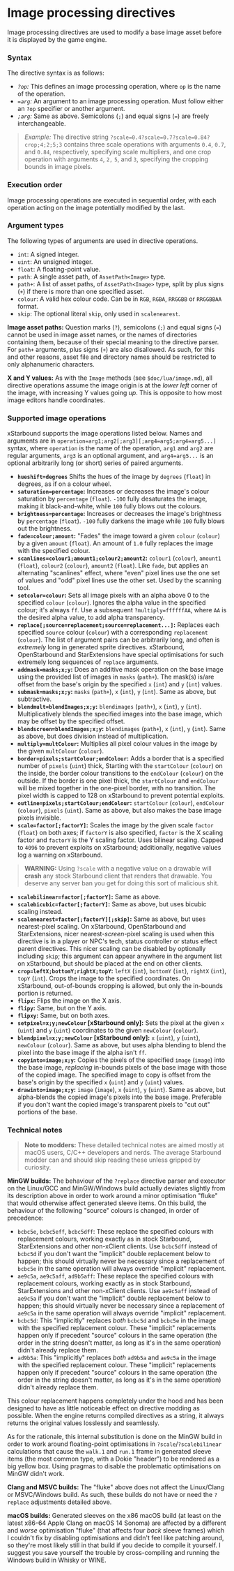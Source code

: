 # Image processing directives

Image processing directives are used to modify a base image asset before it is displayed by the game engine.

### Syntax

The directive syntax is as follows:

- _`?op`:_ This defines an image processing operation, where `op` is the name of the operation.
- _`=arg`:_ An argument to an image processing operation. Must follow either an `?op` specifier or another argument.
- _`;arg`:_ Same as above. Semicolons (`;`) and equal signs (`=`) are freely interchangeable.

> _Example:_ The directive string `?scale=0.4?scale=0.7?scale=0.84?crop;4;2;5;3` contains three scale operations with arguments `0.4`, `0.7`, and `0.84`, respectively, specifying scale multipliers, and one crop operation with arguments `4`, `2,` `5`, and `3`, specifying the cropping bounds in image pixels.

### Execution order

Image processing operations are executed in sequential order, with each operation acting on the image potentially modified by the last.

### Argument types

The following types of arguments are used in directive operations.

- `int`: A signed integer.
- `uint`: An unsigned integer.
- `float`: A floating-point value.
- `path`: A single asset path, of `AssetPath<Image>` type.
- `path+`: A list of asset paths, of `AssetPath<Image>` type, split by plus signs (`+`) if there is more than one specified asset.
- `colour`: A valid hex colour code. Can be in `RGB`, `RGBA`, `RRGGBB` or `RRGGBBAA` format.
- `skip`: The optional literal `skip`, only used in `scalenearest`.

**Image asset paths:** Question marks (`?`), semicolons (`;`) and equal signs (`=`) cannot be used in image asset names, or the names of directories containing them, because of their special meaning to the directive parser. For `path+` arguments, plus signs (`+`) are also disallowed. As such, for this and other reasons, asset file and directory names should be restricted to only alphanumeric characters.

**X and Y values:** As with the `Image` methods (see `$doc/lua/image.md`), all directive operations assume the image origin is at the _lower left_ corner of the image, with increasing Y values going _up_. This is opposite to how most image editors handle coordinates.

### Supported image operations

xStarbound supports the image operations listed below. Names and arguments are in `operation=arg1;arg2[;arg3][;arg4=arg5;arg4=arg5...]` syntax, where `operation` is the name of the operation, `arg1` and `arg2` are regular arguments, `arg3` is an optional argument, and `arg4=arg5...` is an optional arbitrarily long (or short) series of paired arguments.

- **`hueshift=degrees`** Shifts the hues of the image by `degrees` (`float`) in degrees, as if on a colour wheel.
- **`saturation=percentage`:** Increases or decreases the image's colour saturation by `percentage` (`float`). `-100` fully desaturates the image, making it black-and-white, while `100` fully blows out the colours.
- **`brightness=percentage`:** Increases or decreases the image's brightness by `percentage` (`float`). `-100` fully darkens the image while `100` fully blows out the brightness.
- **`fade=colour;amount`:** "Fades" the image toward a given `colour` (`colour`) by a given `amount` (`float`). An amount of `1.0` fully replaces the image with the specified colour.
- **`scanlines=colour1;amount1;colour2;amount2`:** `colour1` (`colour`), `amount1` (`float`), `colour2` (`colour`), `amount2` (`float`). Like `fade`, but applies an alternating "scanlines" effect, where "even" pixel lines use the one set of values and "odd" pixel lines use the other set. Used by the scanning tool.
- **`setcolor=colour`:** Sets all image pixels with an alpha above 0 to the specified `colour` (`colour`). Ignores the alpha value in the specified colour; it's always `ff`. Use a subsequent `?multiply=ffffffAA`, where `AA` is the desired alpha value, to add alpha transparency.
- **`replace[;source=replacement;source=replacement...]`:** Replaces each specified `source` colour (`colour`) with a corresponding `replacement` (`colour`). The list of argument pairs can be arbitrarily long, and often is _extremely_ long in generated sprite directives. xStarbound, OpenStarbound and StarExtensions have special optimisations for such extremely long sequences of `replace` arguments.
- **`addmask=masks;x;y`:** Does an additive mask operation on the base image using the provided list of images in `masks` (`path+`). The mask(s) is/are offset from the base's origin by the specified `x` (`int`) and `y` (`int`) values.
- **`submask=masks;x;y`:** `masks` (`path+`), `x` (`int`), `y` (`int`). Same as above, but subtractive.
- **`blendmult=blendImages;x;y`:** `blendimages` (`path+`), `x` (`int`), `y` (`int`). Multiplicatively blends the specified images into the base image, which may be offset by the specified offset.
- **`blendscreen=blendImages;x;y`:** `blendimages` (`path+`), `x` (`int`), `y` (`int`). Same as above, but does division instead of multiplication.
- **`multiply=multColour`:** Multiplies all pixel colour values in the image by the given `multColour` (`colour`).
- **`border=pixels;startColour;endColour`:** Adds a border that is a specified number of `pixels` (`uint`) thick, Starting with the `startColour` (`colour`) on the inside, the border colour transitions to the `endColour` (`colour`) on the outside. If the border is one pixel thick, the `startColour` and `endColour` will be mixed together in the one-pixel border, with no transition. The pixel width is capped to 128 on xStarbound to prevent potential exploits.
- **`outline=pixels;startColour;endColour`:** `startColour` (`colour`), `endColour` (`colour`), `pixels` (`uint`). Same as above, but also makes the base image pixels invisible.
- **`scale=factor[;factorY]`:** Scales the image by the given scale `factor` (`float`) on both axes; if `factorY` is also specified, `factor` is the X scaling factor and `factorY` is the Y scaling factor. Uses bilinear scaling. Capped to `4096` to prevent exploits on xStarbound; additionally, negative values log a warning on xStarbound.

> **WARNING:** Using `?scale` with a negative value on a drawable will **crash** any stock Starbound client that renders that drawable. You deserve any server ban you get for doing this sort of malicious shit.

- **`scalebilinear=factor[;factorY]`:** Same as above.
- **`scalebicubic=factor[;factorY]`:** Same as above, but uses bicubic scaling instead.
- **`scalenearest=factor[;factorY][;skip]`:** Same as above, but uses nearest-pixel scaling. On xStarbound, OpenStarbound and StarExtensions, nicer nearest-_screen_-pixel scaling is used when this directive is in a player or NPC's tech, status controller or status effect parent directives. This nicer scaling can be disabled by optionally including `skip`; this argument can appear anywhere in the argument list on xStarbound, but should be placed at the end on other clients.
- **`crop=leftX;bottomY;rightX;topY`:** `leftX` (`int`), `bottomY` (`int`), `rightX` (`int`), `topY` (`int`). Crops the image to the specified coordinates. On xStarbound, out-of-bounds cropping is allowed, but only the in-bounds portion is returned.
- **`flipx`:** Flips the image on the X axis.
- **`flipy`:** Same, but on the Y axis.
- **`flipxy`:** Same, but on both axes.
- **`setpixel=x;y;newColour` [xStarbound only]:** Sets the pixel at the given `x` (`uint`) and `y` (`uint`) coordinates to the given `newColour` (`colour`).
- **`blendpixel=x;y;newColour` [xStarbound only]:** `x` (`uint`), `y` (`uint`), `newColour` (`colour`). Same as above, but uses alpha blending to blend the pixel into the base image if the alpha isn't `ff`.
- **`copyinto=image;x;y`:** Copies the pixels of the specified `image` (`image`) into the base image, _replacing_ in-bounds pixels of the base image with those of the copied image. The specified image to copy is offset from the base's origin by the specified `x` (`uint`) and `y` (`uint`) values.
- **`drawinto=image;x;y`:** `image` (`image`), `x` (`uint`), `y` (`uint`). Same as above, but alpha-blends the copied image's pixels into the base image. Preferable if you don't want the copied image's transparent pixels to "cut out" portions of the base.

### Technical notes

> **Note to modders:** These detailed technical notes are aimed mostly at macOS users, C/C++ developers and nerds. The average Starbound modder can and should skip reading these unless gripped by curiosity.

**MinGW builds:** The behaviour of the `?replace` directive parser and executor on the Linux/GCC and MinGW/Windows build actually deviates slightly from its description above in order to work around a minor optimisation "fluke" that would otherwise affect generated sleeve items. On this build, the behaviour of the following "source" colours is changed, in order of precedence:

- `bcbc5e`, `bcbc5eff`, `bcbc5dff`: These replace the specified colours with replacement colours, working exactly as in stock Starbound, StarExtensions and other non-xClient clients. Use `bcbc5dff` instead of `bcbc5d` if you don't want the "implicit" double replacement below to happen; this should virtually never be necessary since a replacement of `bcbc5e` in the same operation will always override "implicit" replacement.
- `ae9c5a`, `ae9c5aff`, `ad9b5aff`: These replace the specified colours with replacement colours, working exactly as in stock Starbound, StarExtensions and other non-xClient clients. Use `ae9c5aff` instead of `ae9c5a` if you don't want the "implicit" double replacement below to happen; this should virtually never be necessary since a replacement of `ae9c5a` in the same operation will always override "implicit" replacement.
- `bcbc5d`: This "implicitly" replaces _both_ `bcbc5d` and `bcbc5e` in the image with the specified replacement colour. These "implicit" replacements happen only if precedent "source" colours in the same operation (the order in the string doesn't matter, as long as it's in the same operation) didn't already replace them.
- `ad9b5a`: This "implicitly" replaces _both_ `ad9b5a` and `ae9c5a` in the image with the specified replacement colour. These "implicit" replacements happen only if precedent "source" colours in the same operation (the order in the string doesn't matter, as long as it's in the same operation) didn't already replace them.

This colour replacement happens completely under the hood and has been designed to have as little noticeable effect on directive modding as possible. When the engine returns compiled directives as a string, it always returns the original values losslessly and seamlessly.

As for the rationale, this internal substitution is done on the MinGW build in order to work around floating-point optimisations in `?scale`/`?scalebilinear` calculations that cause the `walk.1` and `run.1` frame in generated sleeve items (the most common type, with a Dokie "header") to be rendered as a big yellow box. Using pragmas to disable the problematic optimisations on MinGW didn't work.

**Clang and MSVC builds:** The "fluke" above does not affect the Linux/Clang or MSVC/Windows build. As such, these builds do not have or need the `?replace` adjustments detailed above.

**macOS builds:** Generated sleeves on the x86 macOS build (at least on the latest x86-64 Apple Clang on macOS 14 Sonoma) are affected by a different and _worse_ optimisation "fluke" (that affects four _back_ sleeve frames) which I couldn't fix by disabling optimisations and didn't feel like patching around, so they're most likely still in that build if you decide to compile it yourself. I suggest you save yourself the trouble by cross-compiling and running the Windows build in Whisky or WINE.

